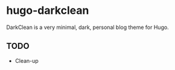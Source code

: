 # hugo-darkclean
DarkClean is a very minimal, dark, personal blog theme for Hugo. 

## TODO
* Clean-up
